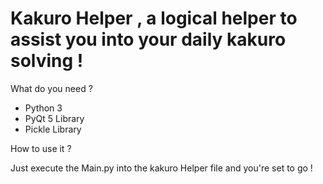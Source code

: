 # Kakuro Helper , a logical helper to assist you into your daily kakuro solving !

What do you need ?
  - Python 3
  - PyQt 5 Library
  - Pickle Library

How to use it ?

  Just execute the Main.py into the kakuro Helper file and you're set to go !
  



